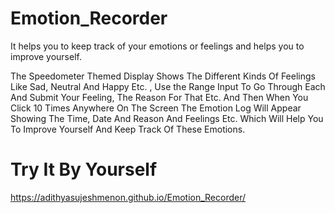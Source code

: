 # Emotion_Recorder
It helps you to keep track of your emotions or feelings and helps you to improve yourself. 

The Speedometer Themed Display Shows The Different Kinds Of Feelings Like Sad, Neutral And Happy Etc. , Use the Range Input To Go Through Each And Submit Your Feeling, The Reason For That Etc. And Then When You Click 10 Times Anywhere On The Screen The Emotion Log Will Appear Showing The Time, Date And Reason And Feelings Etc. 
Which Will Help You To  Improve Yourself And Keep Track Of These Emotions. 
# Try It By Yourself

https://adithyasujeshmenon.github.io/Emotion_Recorder/
